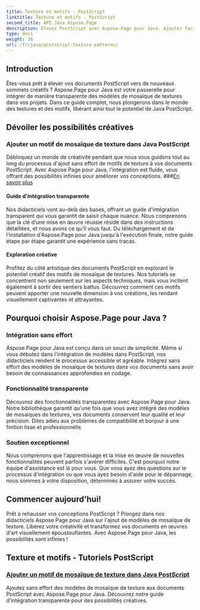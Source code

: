 ```yaml
---
title: Texture et motifs - PostScript
linktitle: Texture et motifs - PostScript
second_title: API Java Aspose.Page
description: Élevez PostScript avec Aspose.Page pour Java. Ajoutez facilement des motifs de mosaïque de textures pour des possibilités créatives dans nos didacticiels Java PostScript détaillés.
type: docs
weight: 38
url: /fr/java/postscript-texture-patterns/
---
```

## Introduction

Êtes-vous prêt à élever vos documents PostScript vers de nouveaux sommets créatifs ? Aspose.Page pour Java est votre passerelle pour intégrer de manière transparente des modèles de mosaïque de textures dans vos projets. Dans ce guide complet, nous plongerons dans le monde des textures et des motifs, libérant ainsi tout le potentiel de Java PostScript.

## Dévoiler les possibilités créatives

### Ajouter un motif de mosaïque de texture dans Java PostScript

 Débloquez un monde de créativité pendant que nous vous guidons tout au long du processus d'ajout sans effort de motifs de texture à vos documents PostScript. Avec Aspose.Page pour Java, l'intégration est fluide, vous offrant des possibilités infinies pour améliorer vos conceptions. ###[En savoir plus](./add-texture-tiling-pattern/)

#### Guide d'intégration transparente

Nos didacticiels vont au-delà des bases, offrant un guide d'intégration transparent qui vous garantit de saisir chaque nuance. Nous comprenons que la clé d’une mise en œuvre réussie réside dans des instructions détaillées, et nous avons ce qu’il vous faut. Du téléchargement et de l'installation d'Aspose.Page pour Java jusqu'à l'exécution finale, notre guide étape par étape garantit une expérience sans tracas.

#### Exploration créative

Profitez du côté artistique des documents PostScript en explorant le potentiel créatif des motifs de mosaïque de textures. Nos tutoriels se concentrent non seulement sur les aspects techniques, mais vous incitent également à sortir des sentiers battus. Découvrez comment ces motifs peuvent apporter une nouvelle dimension à vos créations, les rendant visuellement captivantes et attrayantes.

## Pourquoi choisir Aspose.Page pour Java ?

### Intégration sans effort

Aspose.Page pour Java est conçu dans un souci de simplicité. Même si vous débutez dans l'intégration de modèles dans PostScript, nos didacticiels rendent le processus accessible et agréable. Intégrez sans effort des modèles de mosaïque de textures dans vos documents sans avoir besoin de connaissances approfondies en codage.

### Fonctionnalité transparente

Découvrez des fonctionnalités transparentes avec Aspose.Page pour Java. Notre bibliothèque garantit qu'une fois que vous avez intégré des modèles de mosaïques de textures, vos documents conservent leur qualité et leur précision. Dites adieu aux problèmes de compatibilité et bonjour à une finition lisse et professionnelle.

### Soutien exceptionnel

Nous comprenons que l'apprentissage et la mise en œuvre de nouvelles fonctionnalités peuvent parfois s'avérer difficiles. C'est pourquoi notre équipe d'assistance est là pour vous. Que vous ayez des questions sur le processus d'intégration ou que vous ayez besoin d'aide pour le dépannage, nous sommes à votre disposition, déterminés à assurer votre succès.

## Commencer aujourd'hui!

Prêt à rehausser vos conceptions PostScript ? Plongez dans nos didacticiels Aspose.Page pour Java sur l'ajout de modèles de mosaïque de texture. Libérez votre créativité et transformez vos documents en œuvres d'art visuellement époustouflantes. Avec Aspose.Page pour Java, les possibilités sont infinies !
## Texture et motifs - Tutoriels PostScript
### [Ajouter un motif de mosaïque de texture dans Java PostScript](./add-texture-tiling-pattern/)
Ajoutez sans effort des modèles de mosaïque de texture aux documents PostScript avec Aspose.Page pour Java. Découvrez notre guide d’intégration transparente pour des possibilités créatives.
